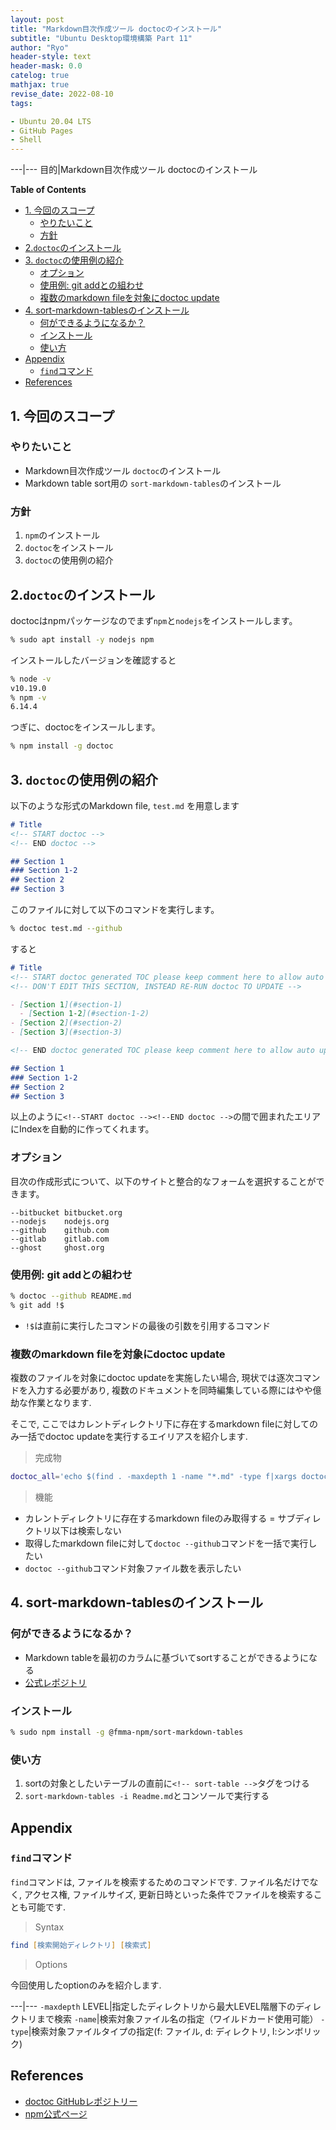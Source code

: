 ```yaml
---
layout: post
title: "Markdown目次作成ツール doctocのインストール"
subtitle: "Ubuntu Desktop環境構築 Part 11"
author: "Ryo"
header-style: text
header-mask: 0.0
catelog: true
mathjax: true
revise_date: 2022-08-10
tags:

- Ubuntu 20.04 LTS
- GitHub Pages
- Shell
---
```



---|---
目的|Markdown目次作成ツール doctocのインストール


**Table of Contents**
<!-- START doctoc generated TOC please keep comment here to allow auto update -->
<!-- DON'T EDIT THIS SECTION, INSTEAD RE-RUN doctoc TO UPDATE -->

- [1. 今回のスコープ](#1-%E4%BB%8A%E5%9B%9E%E3%81%AE%E3%82%B9%E3%82%B3%E3%83%BC%E3%83%97)
  - [やりたいこと](#%E3%82%84%E3%82%8A%E3%81%9F%E3%81%84%E3%81%93%E3%81%A8)
  - [方針](#%E6%96%B9%E9%87%9D)
- [2.`doctoc`のインストール](#2doctoc%E3%81%AE%E3%82%A4%E3%83%B3%E3%82%B9%E3%83%88%E3%83%BC%E3%83%AB)
- [3. `doctoc`の使用例の紹介](#3-doctoc%E3%81%AE%E4%BD%BF%E7%94%A8%E4%BE%8B%E3%81%AE%E7%B4%B9%E4%BB%8B)
  - [オプション](#%E3%82%AA%E3%83%97%E3%82%B7%E3%83%A7%E3%83%B3)
  - [使用例: git addとの組わせ](#%E4%BD%BF%E7%94%A8%E4%BE%8B-git-add%E3%81%A8%E3%81%AE%E7%B5%84%E3%82%8F%E3%81%9B)
  - [複数のmarkdown fileを対象にdoctoc update](#%E8%A4%87%E6%95%B0%E3%81%AEmarkdown-file%E3%82%92%E5%AF%BE%E8%B1%A1%E3%81%ABdoctoc-update)
- [4. sort-markdown-tablesのインストール](#4-sort-markdown-tables%E3%81%AE%E3%82%A4%E3%83%B3%E3%82%B9%E3%83%88%E3%83%BC%E3%83%AB)
  - [何ができるようになるか？](#%E4%BD%95%E3%81%8C%E3%81%A7%E3%81%8D%E3%82%8B%E3%82%88%E3%81%86%E3%81%AB%E3%81%AA%E3%82%8B%E3%81%8B)
  - [インストール](#%E3%82%A4%E3%83%B3%E3%82%B9%E3%83%88%E3%83%BC%E3%83%AB)
  - [使い方](#%E4%BD%BF%E3%81%84%E6%96%B9)
- [Appendix](#appendix)
  - [`find`コマンド](#find%E3%82%B3%E3%83%9E%E3%83%B3%E3%83%89)
- [References](#references)

<!-- END doctoc generated TOC please keep comment here to allow auto update -->

## 1. 今回のスコープ
### やりたいこと

- Markdown目次作成ツール `doctoc`のインストール
- Markdown table sort用の `sort-markdown-tables`のインストール

### 方針

1. `npm`のインストール
2. `doctoc`をインストール
3. `doctoc`の使用例の紹介

## 2.`doctoc`のインストール

doctocはnpmパッケージなのでまず`npm`と`nodejs`をインストールします。

```zsh
% sudo apt install -y nodejs npm
```

インストールしたバージョンを確認すると

```zsh
% node -v
v10.19.0
% npm -v
6.14.4
```

つぎに、doctocをインスールします。

```zsh
% npm install -g doctoc
```

## 3. `doctoc`の使用例の紹介

以下のような形式のMarkdown file, `test.md` を用意します

```md
# Title
<!-- START doctoc -->
<!-- END doctoc -->

## Section 1
### Section 1-2
## Section 2
## Section 3
```

このファイルに対して以下のコマンドを実行します。

```zsh
% doctoc test.md --github
```

すると

```md
# Title
<!-- START doctoc generated TOC please keep comment here to allow auto update ->
<!-- DON'T EDIT THIS SECTION, INSTEAD RE-RUN doctoc TO UPDATE -->

- [Section 1](#section-1)
  - [Section 1-2](#section-1-2)
- [Section 2](#section-2)
- [Section 3](#section-3)

<!-- END doctoc generated TOC please keep comment here to allow auto update -->

## Section 1
### Section 1-2
## Section 2
## Section 3
```

以上のように`<!--START doctoc --><!--END doctoc -->`の間で囲まれたエリアにIndexを自動的に作ってくれます。


### オプション

目次の作成形式について、以下のサイトと整合的なフォームを選択することができます。

```
--bitbucket bitbucket.org
--nodejs    nodejs.org
--github    github.com
--gitlab    gitlab.com
--ghost     ghost.org
```

### 使用例: git addとの組わせ

```zsh
% doctoc --github README.md 
% git add !$
```

- `!$`は直前に実行したコマンドの最後の引数を引用するコマンド


### 複数のmarkdown fileを対象にdoctoc update

複数のファイルを対象にdoctoc updateを実施したい場合, 現状では逐次コマンドを入力する必要があり, 複数のドキュメントを同時編集している際にはやや億劫な作業となります.

そこで, ここではカレントディレクトリ下に存在するmarkdown fileに対してのみ一括でdoctoc updateを実行するエイリアスを紹介します.


> 完成物

```zsh
doctoc_all='echo $(find . -maxdepth 1 -name "*.md" -type f|xargs doctoc --github|grep -Eo "\./\S{1,}\.md"| sort --unique|wc -l) files are updated'
```

> 機能

- カレントディレクトリに存在するmarkdown fileのみ取得する = サブディレクトリ以下は検索しない
- 取得したmarkdown fileに対して`doctoc --github`コマンドを一括で実行したい
- `doctoc --github`コマンド対象ファイル数を表示したい

## 4. sort-markdown-tablesのインストール
### 何ができるようになるか？

- Markdown tableを最初のカラムに基づいてsortすることができるようになる
- [公式レポジトリ](https://github.com/fmma/sort-markdown-tables#readme)

### インストール

```zsh
% sudo npm install -g @fmma-npm/sort-markdown-tables
```

### 使い方

1. sortの対象としたいテーブルの直前に`<!-- sort-table -->`タグをつける
2. `sort-markdown-tables -i Readme.md`とコンソールで実行する

## Appendix
### `find`コマンド

`find`コマンドは, ファイルを検索するためのコマンドです.
ファイル名だけでなく, アクセス権, ファイルサイズ, 更新日時といった条件でファイルを検索することも可能です.

> Syntax

```zsh
find [検索開始ディレクトリ] [検索式]
```

> Options

今回使用したoptionのみを紹介します.

---|---
`-maxdepth` LEVEL|指定したディレクトリから最大LEVEL階層下のディレクトリまで検索
`-name`|検索対象ファイル名の指定（ワイルドカード使用可能）
`-type`|検索対象ファイルタイプの指定(f: ファイル, d: ディレクトリ, l:シンボリック)




## References

- [doctoc GitHubレポジトリー](https://github.com/thlorenz/doctoc)
- [npm公式ページ](https://docs.npmjs.com/about-npm)